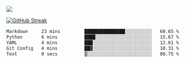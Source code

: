 ![](http://github-profile-summary-cards.vercel.app/api/cards/profile-details?username=sivori&theme=nightowl)

[![GitHub Streak](https://github-readme-streak-stats-murex-one.vercel.app?user=sivori&theme=nightowl&hide_border=true&card_width=700&card_height=200&ring=EBE011&fire=EB9B1B)](https://git.io/streak-stats)

<!--START_SECTION:waka-->

```txt
Markdown     23 mins         ███████████████░░░░░░░░░░   60.65 %
Python       6 mins          ████░░░░░░░░░░░░░░░░░░░░░   15.67 %
YAML         4 mins          ███░░░░░░░░░░░░░░░░░░░░░░   12.61 %
Git Config   4 mins          ██▓░░░░░░░░░░░░░░░░░░░░░░   10.31 %
Text         0 secs          ▒░░░░░░░░░░░░░░░░░░░░░░░░   00.75 %
```

<!--END_SECTION:waka-->

